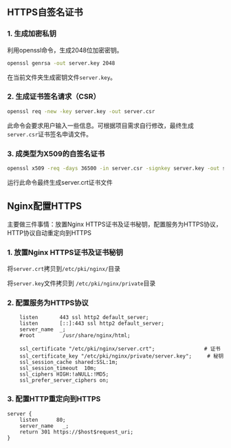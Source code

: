 ## HTTPS自签名证书

### 1. 生成加密私钥

 利用openssl命令，生成2048位加密密钥。

```bash
openssl genrsa -out server.key 2048
```

在当前文件夹生成密钥文件`server.key`。

### 2. 生成证书签名请求（CSR）

```bash
openssl req -new -key server.key -out server.csr
```

此命令会要求用户输入一些信息。可根据项目需求自行修改，最终生成`server.csr`证书签名申请文件。

### 3. 成类型为X509的自签名证书

```bash
openssl x509 -req -days 36500 -in server.csr -signkey server.key -out server.crt
```

运行此命令最终生成server.crt证书文件

## Nginx配置HTTPS

主要做三件事情：放置Nginx HTTPS证书及证书秘钥，配置服务为HTTPS协议，HTTP协议自动重定向到HTTPS

### 1. 放置Nginx HTTPS证书及证书秘钥

将`server.crt`拷贝到`/etc/pki/nginx/`目录

将`server.key`文件拷贝到 `/etc/pki/nginx/private`目录

### 2. 配置服务为HTTPS协议

```nginx
    listen       443 ssl http2 default_server;
    listen       [::]:443 ssl http2 default_server;
    server_name  _;
    #root         /usr/share/nginx/html;

    ssl_certificate "/etc/pki/nginx/server.crt";                # 证书
    ssl_certificate_key "/etc/pki/nginx/private/server.key";     # 秘钥
    ssl_session_cache shared:SSL:1m;
    ssl_session_timeout  10m;
    ssl_ciphers HIGH:!aNULL:!MD5;
    ssl_prefer_server_ciphers on;
```

### 3. 配置HTTP重定向到HTTPS

```nginx
server {
    listen      80;
    server_name   _;
    return 301 https://$host$request_uri;
}
```
